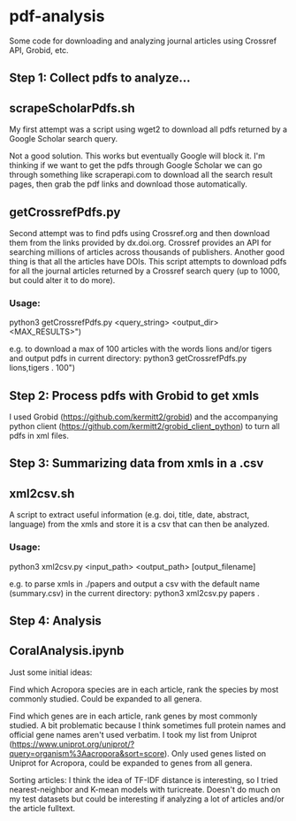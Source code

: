 # pdf-analysis
Some code for downloading and analyzing journal articles using Crossref API, Grobid, etc.

## Step 1: Collect pdfs to analyze...

## scrapeScholarPdfs.sh

My first attempt was a script using wget2 to download all pdfs returned by a Google Scholar search query.

Not a good solution. This works but eventually Google will block it. I'm thinking if we want to get the pdfs through Google Scholar we can go through something like scraperapi.com to download all the search result pages, then grab the pdf links and download those automatically.

## getCrossrefPdfs.py

Second attempt was to find pdfs using Crossref.org and then download them from the links provided by dx.doi.org. Crossref provides an API for searching millions of articles across thousands of publishers. Another good thing is that all the articles have DOIs. This script attempts to download pdfs for all the journal articles returned by a Crossref search query (up to 1000, but could alter it to do more).

### Usage:

python3 getCrossrefPdfs.py <query_string> <output_dir> <MAX_RESULTS>")

e.g. to download a max of 100 articles with the words lions and/or tigers and output pdfs in current directory:
python3 getCrossrefPdfs.py lions,tigers . 100")

## Step 2: Process pdfs with Grobid to get xmls

I used Grobid (https://github.com/kermitt2/grobid) and the accompanying python client (https://github.com/kermitt2/grobid_client_python) to turn all pdfs in xml files.

## Step 3: Summarizing data from xmls in a .csv

## xml2csv.sh

A script to extract useful information (e.g. doi, title, date, abstract, language) from the xmls and store it is a csv that can then be analyzed.

### Usage:

python3 xml2csv.py <input_path> <output_path> [output_filename]

e.g. to parse xmls in ./papers and output a csv with the default name (summary.csv) in the current directory:
python3 xml2csv.py papers .

## Step 4: Analysis

## CoralAnalysis.ipynb

Just some initial ideas:

Find which Acropora species are in each article, rank the species by most commonly studied. Could be expanded to all genera.

Find which genes are in each article, rank genes by most commonly studied. A bit problematic because I think sometimes full protein names and official gene names aren't used verbatim. I took my list from Uniprot (https://www.uniprot.org/uniprot/?query=organism%3Aacropora&sort=score). Only used genes listed on Uniprot for Acropora, could be expanded to genes from all genera.

Sorting articles: I think the idea of TF-IDF distance is interesting, so I tried nearest-neighbor and K-mean models with turicreate. Doesn't do much on my test datasets but could be interesting if analyzing a lot of articles and/or the article fulltext.
